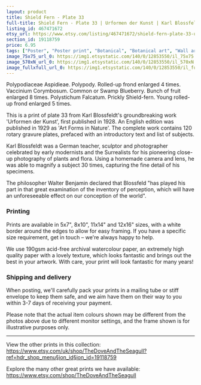 ```yaml
---
layout: product
title: Shield Fern - Plate 33 
full-title: Shield Fern - Plate 33 | Urformen der Kunst | Karl Blossfeldt |   Botanical print, wall art, room decor, black & white, sepia, vintage
listing_id: 467471672
etsy_url: https://www.etsy.com/listing/467471672/shield-fern-plate-33-urformen-der-kunst?utm_source=thedoveandtheseagull&utm_medium=api&utm_campaign=api
section_id: 19118759
price: 6.95
tags: ["Poster", "Poster print", "Botanical", "Botanical art", "Wall art", "Botanical poster", "Photograph", "Vintage", "Black and white", "Sepia", "Minimal", "High quality print", "Botanical print"]
image_75x75_url_0: https://img1.etsystatic.com/140/0/12853550/il_75x75.1095716559_1k2c.jpg
image_570xN_url_0: https://img1.etsystatic.com/140/0/12853550/il_570xN.1095716559_1k2c.jpg
image_fullxfull_url_0: https://img1.etsystatic.com/140/0/12853550/il_fullxfull.1095716559_1k2c.jpg
---
```

Polypodiaceae Aspidieae. Polypody. Rolled-up frond enlarged 4 times. 
Vaccinium Corymbosum. Common or Swamp Blueberry. Bunch of fruit enlarged 8 times. Polystichum Falcatum. Prickly Shield-fern. Young rolled-up frond enlarged 5 times.

This is a print of plate 33 from Karl Blossfeldt&#39;s groundbreaking work &#39;Urformen der Kunst&#39;, first published in 1928. An English edition was published in 1929 as &#39;Art Forms in Nature&#39;. The complete work contains 120 rotary gravure plates, prefaced with an introductory text and list of subjects.

Karl Blossfeldt was a German teacher, sculptor and photographer celebrated by early modernists and the Surrealists for his pioneering close-up photography of plants and flora. Using a homemade camera and lens, he was able to magnify a subject 30 times, capturing the fine detail of his specimens.

The philosopher Walter Benjamin declared that Blossfeld &quot;has played his part in that great examination of the inventory of perception, which will have an unforeseeable effect on our conception of the world&quot;. 

### Printing

Prints are available in 5x7&quot;, 8x10&quot;, 11x14&quot; and 12x16&quot; sizes, with a white border around the edges to allow for easy framing. If you have a specific size requirement, get in touch – we&#39;re always happy to help.

We use 190gsm acid-free archival watercolour paper, an extremely high quality paper with a lovely texture, which looks fantastic and brings out the best in your artwork. With care, your print will look fantastic for many years!

### Shipping and delivery

When posting, we&#39;ll carefully pack your prints in a mailing tube or stiff envelope to keep them safe, and we aim have them on their way to you within 3-7 days of receiving your payment.

Please note that the actual item colours shown may be different from the photos above due to different monitor settings, and the frame shown is for illustrative purposes only.

---

View the other prints in this collection: https://www.etsy.com/uk/shop/TheDoveAndTheSeagull?ref=hdr_shop_menu§ion_id§ion_id=19118759

Explore the many other great prints we have available: https://www.etsy.com/shop/TheDoveAndTheSeagull
